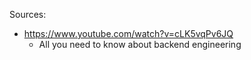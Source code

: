 Sources:
- https://www.youtube.com/watch?v=cLK5vqPv6JQ
	- All you need to know about backend engineering